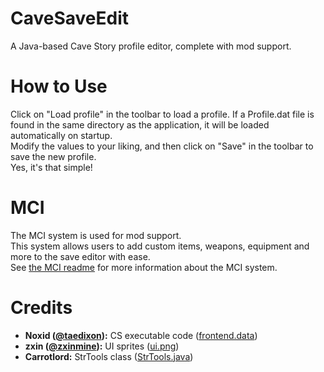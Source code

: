 # CaveSaveEdit
A Java-based Cave Story profile editor, complete with mod support.
# How to Use
Click on "Load profile" in the toolbar to load a profile. If a Profile.dat file is found in the same directory as the application, it will be loaded automatically on startup.  
Modify the values to your liking, and then click on "Save" in the toolbar to save the new profile.  
Yes, it's that simple!
# MCI
The MCI system is used for mod support.  
This system allows users to add custom items, weapons, equipment and more to the save editor with ease.  
See [the MCI readme](MCI.md) for more information about the MCI system.
# Credits
- **Noxid ([@taedixon](https://github.com/taedixon)):** CS executable code ([frontend.data](src/com/leo/cse/frontend/data))
- **zxin ([@zxinmine](https://github.com/zxinmine)):** UI sprites ([ui.png](src/com/leo/cse/frontend/ui.png))
- **Carrotlord:** StrTools class ([StrTools.java](src/com/carrotlord/string/StrTools.java))
